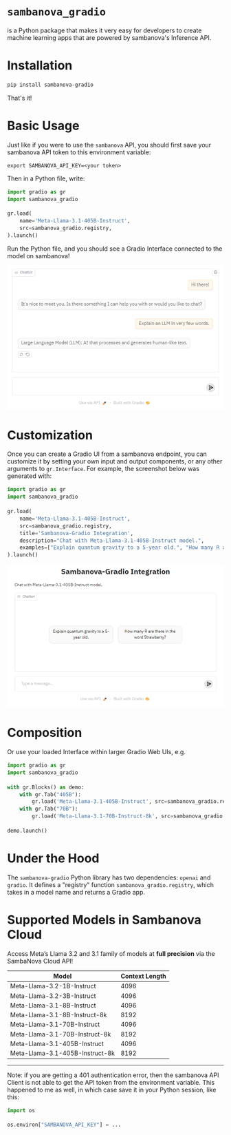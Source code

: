 # `sambanova_gradio`

is a Python package that makes it very easy for developers to create machine learning apps that are powered by sambanova's Inference API.

# Installation

```bash
pip install sambanova-gradio
```

That's it! 

# Basic Usage

Just like if you were to use the `sambanova` API, you should first save your sambanova API token to this environment variable:

```
export SAMBANOVA_API_KEY=<your token>
```

Then in a Python file, write:

```python
import gradio as gr
import sambanova_gradio

gr.load(
    name='Meta-Llama-3.1-405B-Instruct',
    src=sambanova_gradio.registry,
).launch()
```

Run the Python file, and you should see a Gradio Interface connected to the model on sambanova!

![ChatInterface](chatinterface.png)

# Customization 

Once you can create a Gradio UI from a sambanova endpoint, you can customize it by setting your own input and output components, or any other arguments to `gr.Interface`. For example, the screenshot below was generated with:

```py
import gradio as gr
import sambanova_gradio

gr.load(
    name='Meta-Llama-3.1-405B-Instruct',
    src=sambanova_gradio.registry,
    title='Sambanova-Gradio Integration',
    description="Chat with Meta-Llama-3.1-405B-Instruct model.",
    examples=["Explain quantum gravity to a 5-year old.", "How many R are there in the word Strawberry?"]
).launch()
```
![ChatInterface with customizations](chatinterface_with_customization.png)

# Composition

Or use your loaded Interface within larger Gradio Web UIs, e.g.

```python
import gradio as gr
import sambanova_gradio

with gr.Blocks() as demo:
    with gr.Tab("405B"):
        gr.load('Meta-Llama-3.1-405B-Instruct', src=sambanova_gradio.registry)
    with gr.Tab("70B"):
        gr.load('Meta-Llama-3.1-70B-Instruct-8k', src=sambanova_gradio.registry)

demo.launch()
```

# Under the Hood

The `sambanova-gradio` Python library has two dependencies: `openai` and `gradio`. It defines a "registry" function `sambanova_gradio.registry`, which takes in a model name and returns a Gradio app.

# Supported Models in Sambanova Cloud

Access Meta’s Llama 3.2 and 3.1 family of models at **full precision** via the SambaNova Cloud API!

| Model | Context Length |
|-------|----------------|
| Meta-Llama-3.2-1B-Instruct | 4096 | 
| Meta-Llama-3.2-3B-Instruct | 4096 |
| Meta-Llama-3.1-8B-Instruct | 4096 |  
| Meta-Llama-3.1-8B-Instruct-8k | 8192 |  
| Meta-Llama-3.1-70B-Instruct | 4096 |
| Meta-Llama-3.1-70B-Instruct-8k | 8192 | 
| Meta-Llama-3.1-405B-Instruct | 4096 | 
| Meta-Llama-3.1-405B-Instruct-8k | 8192 |

-------

Note: if you are getting a 401 authentication error, then the sambanova API Client is not able to get the API token from the environment variable. This happened to me as well, in which case save it in your Python session, like this:

```py
import os

os.environ["SAMBANOVA_API_KEY"] = ...
```
